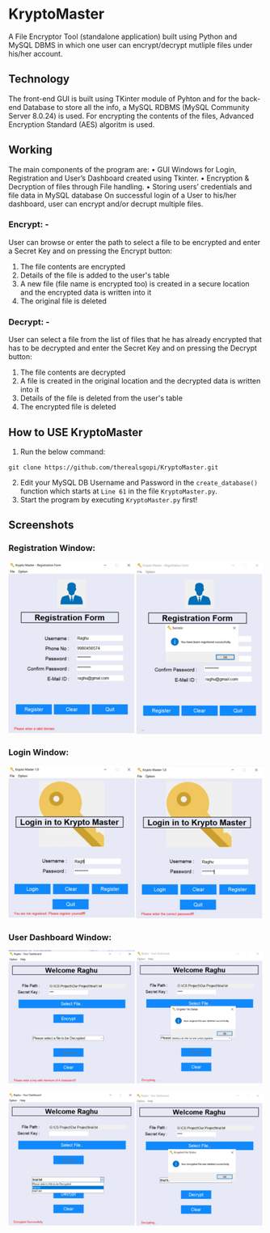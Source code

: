 # KryptoMaster
A File Encryptor Tool (standalone application) built using Python and MySQL DBMS in which one user can encrypt/decrypt mutliple files under his/her account.

## Technology
The front-end GUI is built using TKinter module of Pyhton and for the back-end Database to store all the info, a MySQL RDBMS (MySQL Community Server 8.0.24) is used. For encrypting the contents of the files, Advanced Encryption Standard (AES) algoritm is used.

## Working
The main components of the program are:
•	GUI Windows for Login, Registration and User’s Dashboard created using Tkinter.
•	Encryption & Decryption of files through File handling.
•	Storing users’ credentials and file data in MySQL database
On successful login of a User to his/her dashboard, user can encrypt and/or decrupt multiple files.
### Encrypt: -
User can browse or enter the path to select a file to be encrypted and enter a Secret Key and on pressing the Encrypt button:
1. The file contents are encrypted
2. Details of the file is added to the user's table
3. A new file (file name is encrypted too) is created in a secure location and the encrypted data is written into it
4. The original file is deleted
### Decrypt: -
User can select a file from the list of files that he has already encrypted that has to be decrypted and enter the Secret Key and on pressing the Decrypt button:
1. The file contents are decrypted
2. A file is created in the original location and the decrypted data is written into it
3. Details of the file is deleted from the user's table
4. The encrypted file is deleted

## How to USE KryptoMaster
1. Run the below command:
```
git clone https://github.com/therealsgopi/KryptoMaster.git
```
2. Edit your MySQL DB Username and Password in the `create_database()` function which starts at `Line 61` in the file `KryptoMaster.py`.
3. Start the program by executing `KryptoMaster.py` first!

## Screenshots
### Registration Window:
![gui1.jpg](pictures/gui1.jpg)

### Login Window:
![gui2.jpg](pictures/gui2.jpg)

### User Dashboard Window:
![gui3.jpg](pictures/gui3.jpg)

![gui4.jpg](pictures/gui4.jpg)